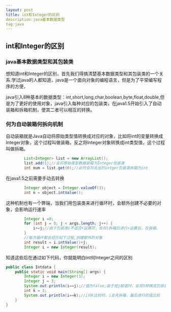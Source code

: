```yaml
---
layout: post
title: int和Integer的区别
description:java基本数据类型
tag:java
---
```


## int和Integer的区别

### java基本数据类型和其包装类

想知道int和Integer的区别，首先我们得搞清楚基本数据类型和其包装类的一个关系.学过java的人都知道，java是一个面向对象的编程语言，但是为了平常编写程序的方便，

java引入8种基本的数据类型：int,short,long,char,boolean,byte,float,double,但是为了更好的使用对象，java引入每种对应的包装类，在java1.5开始引入了自动装箱和拆箱机制，使其二者可以相互的转换。

### 何为自动装箱何拆向机制

自动装箱就是Java自动将原始类型值转换成对应的对象，比如将int的变量转换成Integer对象，这个过程叫做装箱，反之将Integer对象转换成int类型值，这个过程叫做拆箱。

<!--例如我们有一个integer对象的集合，添加的参数为原始数据类型，则java会将其转换成对应的包装类在进行添加--> 

```java
        List<Integer> list = new ArrayList();
		list.add(1);//会将原始类型数据装箱为Integer包装类
		int num = list.get(0);//此时会将去出的intger包装类拆箱为int
```

在java1.5之前需要手动去转换

```java
        Integer object = Integer.valueOf(3);
		int n = object.intValue();
```

这种机制也有一个弊端，当我们用包装类来进行循环时，会额外创建不必要的对象，会影响运行速率

```java
        Integer i =0;
		for (int j = 0; j < args.length; j++) {
			i+=j;//由于包装类i不适合+运算符，会将i拆箱后进行+运算后，在装箱。
		}
        //每次循环都会经历如下过程,创建额外的对象
        int result = i.intValue()+j;
        Integer i = new Integer(result);
```

知道这些后在通过如下代码，你就能明白int何Integer之间的区别

```java
public class Intdata {
	public static void main(String[] args) {
		Integer i = new Integer(3);
		Integer j = 3;
		System.out.println(i==j);//值为false,由于给j赋值时，会将3转换成包装类，相当于new了一新对象
		int k = 3;
		System.out.println(i==k);//i何k比较时，i会先拆箱，最后进行的值比较
	}
}
```

